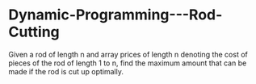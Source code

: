 # Dynamic-Programming---Rod-Cutting
Given a rod of length n and array prices of length n denoting the cost of pieces of the rod of length 1 to n, find the maximum amount that can be made if the rod is cut up optimally.
